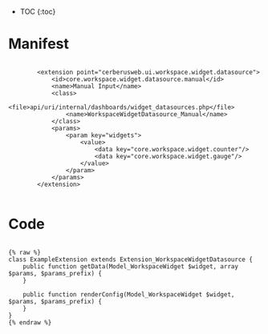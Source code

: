 * TOC
{:toc}

# Manifest

<pre>
<code class="language-xml">
		&lt;extension point=&quot;cerberusweb.ui.workspace.widget.datasource&quot;&gt;
			&lt;id&gt;core.workspace.widget.datasource.manual&lt;/id&gt;
			&lt;name&gt;Manual Input&lt;/name&gt;
			&lt;class&gt;
				&lt;file&gt;api/uri/internal/dashboards/widget_datasources.php&lt;/file&gt;
				&lt;name&gt;WorkspaceWidgetDatasource_Manual&lt;/name&gt;
			&lt;/class&gt;
			&lt;params&gt;
				&lt;param key=&quot;widgets&quot;&gt;
					&lt;value&gt;
						&lt;data key=&quot;core.workspace.widget.counter&quot;/&gt;
						&lt;data key=&quot;core.workspace.widget.gauge&quot;/&gt;
					&lt;/value&gt;
				&lt;/param&gt;
			&lt;/params&gt;
		&lt;/extension&gt;
</code>
</pre>

# Code

<pre>
<code class="language-php">
{% raw %}
class ExampleExtension extends Extension_WorkspaceWidgetDatasource {
	public function getData(Model_WorkspaceWidget $widget, array $params, $params_prefix) {
	}

	public function renderConfig(Model_WorkspaceWidget $widget, $params, $params_prefix) {
	}
}
{% endraw %}
</code>
</pre>


